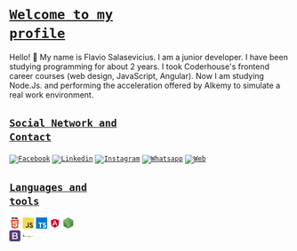 # <code><b><u>Welcome to my profile</u></b></code>
Hello! 👋 My name is Flavio Salasevicius. I am a junior developer.
I have been studying programming for about 2 years.
I took Coderhouse's frontend career courses (web design, JavaScript, Angular).
Now I am studying Node.Js. and performing the acceleration offered by Alkemy to simulate a real work environment.

## <code><b><u>Social Network and Contact</u></b></code>
<code><a href="https://www.facebook.com/salaseviciusflavio/" target="_blank"><img height="20" src="logos/facebook.png" alt="Facebook"></a></code>
<code><a href="https://www.linkedin.com/in/flavio-gast%C3%B3n-salasevicius-61232979/" target="_blank"><img height="20" src="logos/linkedin.png" alt="Linkedin"></a></code>
<code><a href="https://www.instagram.com/flaviocjs14/" target="_blank"><img height="20" src="logos/instagram.png" alt="Instagram"></a></code>
<code><a href="tel:+543466433400" target="_blank"><img height="20" src="logos/whatsapp.png" alt="Whatsapp"></a></code>
<code><a href="https://www.flaviosalasevicius.com.ar" target="_blank"><img height="20" src="logos/html-5.png" alt="Web"></a></code>

## <code><b><u>Languages and tools</u></b></code>

<code><img height="20" src="https://raw.githubusercontent.com/github/explore/80688e429a7d4ef2fca1e82350fe8e3517d3494d/topics/html/html.png" alt="HTML5"></code>
<code><img height="20" src="https://raw.githubusercontent.com/github/explore/80688e429a7d4ef2fca1e82350fe8e3517d3494d/topics/javascript/javascript.png" alt="JavaScript"></code>
<code><img height="20" src="https://raw.githubusercontent.com/github/explore/80688e429a7d4ef2fca1e82350fe8e3517d3494d/topics/typescript/typescript.png"  alt="Typescript"></code>
<code><img height="20" src="https://raw.githubusercontent.com/github/explore/80688e429a7d4ef2fca1e82350fe8e3517d3494d/topics/angular/angular.png"  alt="Angular"></code>
<code><img height="20" src="https://raw.githubusercontent.com/github/explore/80688e429a7d4ef2fca1e82350fe8e3517d3494d/topics/nodejs/nodejs.png"  alt="Node Js"></code>    
<code><img height="20" src="https://raw.githubusercontent.com/github/explore/80688e429a7d4ef2fca1e82350fe8e3517d3494d/topics/bootstrap/bootstrap.png"></code>
<code><img height="20" src="https://raw.githubusercontent.com/github/explore/80688e429a7d4ef2fca1e82350fe8e3517d3494d/topics/mongodb/mongodb.png"></code>



